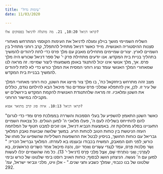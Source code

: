 ```yaml
---
title: 'עימות גדול'
date: 11/03/2020

---
```


`קראו דניאל 10:20, 21. מה מתגלה לדניאל בפסוקים אלו?`

השליח השמיימי מושך בוילון ומגלה לדניאל את העימות הקוסמי המתרחש מאחורי סצנות ההיסטוריה האנושית. מייד כאשר דניאל מתחיל להתפלל, קרב רוחני מתחיל בין השמיים לארץ. יצורים שמיימים מתחילים מאבק עם מלך פרס כדי לתת ליהודים להמשיך בתהליך בניית בית המקדש. אנו יודעים מתחילת פרק י' של ספר דניאל שכורש היה מלך פרס. אך, מלך אנושי אינו יכול להתנגד באופן משמעותי ליצור שמיימי. זה מראה לנו שמאחורי המלך האנושי עומד נציג רוחני המסית את המלך כורש כדי לא לתת ליהודים להמשיך בבניית בית המקדש.

מצב זהה מתרחש ביחזקאל כח', בו מלך צור מייצג את השטן, כוח רוחני מאחורי המלך של עיר זו. לכן, אין להתפלא שמלכי פרס עומדים נגד מיכאל הבא להילחם נגדם, כוללים את השטן ומלאכיו. זה מראה שלהתנגדת האנושית להקמת המקדש בירושלים יש מקבילה במישור הרוחני.

`קראו דניאל 10:13. איזה סוג קרב מתואר אפוא?`

"כאשר השטן התאמץ להשפיע על בעלי הסמכות והשררה בממלכת פרס ומדי כדי לגרום להם להתייחס בשלילה לעם ה', פעלו מלאכי ה' למען הגולים. כל צבאות השמיים התעניינו בסלע מחלוקת זה. באמצעות הנביא דניאל, אנו זוכים למבט חטוף על המלחמה העזה הניטשת בין כוחות הטוב לכוחות הרע. במשך שלושה שבועות נאבק המלאך גבריאל עם כוחות החושך, בניסיון לבטל את ההשפעות השליליות שהשפיעו על מוחו של כורש; לפני תום המאבק, המשיח בכבודו ובעצמו בא לעזרתו. המלאך גבריאל הכריז: " וְשַׂר מַלְכוּת פָּרַס, עֹמֵד לְנֶגְדִּי עֶשְׂרִים וְאֶחָד יוֹם, וְהִנֵּה מִיכָאֵל אַחַד הַשָּׂרִים הָרִאשֹׁנִים, בָּא לְעָזְרֵנִי; וַאֲנִי נוֹתַרְתִּי שָׁם, אֵצֶל מַלְכֵי פָרָס (דניאל י' 13). כל מה שהשמיים יכלו לעשות למען עם ה' נעשה. הניצחון הושג לבסוף; כוחות האויב רוסנו בימי שלטונו של כורש ובימי שלטונו של בנו כנבוזי, שמלך כשבע וחצי שנים." - אלן וויט, מלכי ונביאי ישראל, עמ' 292.